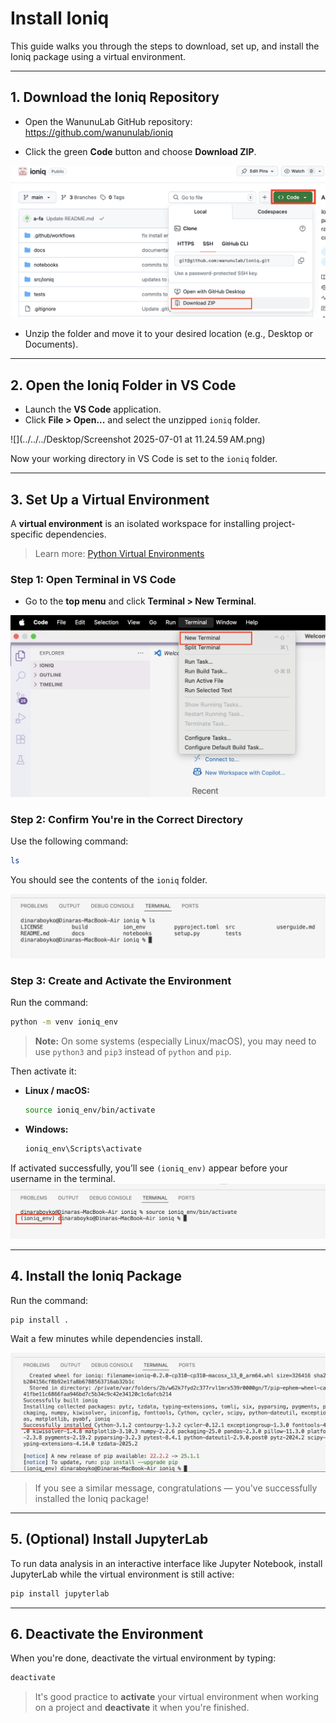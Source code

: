# Install Ioniq

This guide walks you through the steps to download, set up, and install the Ioniq package using a virtual environment.

---

## 1. Download the Ioniq Repository

- Open the WanunuLab GitHub repository:  
  https://github.com/wanunulab/ioniq

- Click the green **Code** button and choose **Download ZIP**.

![](../images/download_repo.png)

- Unzip the folder and move it to your desired location (e.g., Desktop or Documents).

---

## 2. Open the Ioniq Folder in VS Code

- Launch the **VS Code** application.
- Click **File > Open...** and select the unzipped `ioniq` folder.

![](../../../Desktop/Screenshot 2025-07-01 at 11.24.59 AM.png)

Now your working directory in VS Code is set to the `ioniq` folder.

---

## 3. Set Up a Virtual Environment

A **virtual environment** is an isolated workspace for installing project-specific dependencies.

> Learn more: [Python Virtual Environments](https://docs.python.org/3/tutorial/venv.html)

### Step 1: Open Terminal in VS Code

- Go to the **top menu** and click **Terminal > New Terminal**.

![](../images/open_terminal.png)

### Step 2: Confirm You're in the Correct Directory

Use the following command:

```bash
ls
```

You should see the contents of the `ioniq` folder.

![](../images/list_dir.png)
### Step 3: Create and Activate the Environment

Run the command:

```bash
python -m venv ioniq_env
```
> **Note:** On some systems (especially Linux/macOS), you may need to use `python3` and `pip3` instead of `python` and `pip`.

Then activate it:

- **Linux / macOS:**
  ```bash
  source ioniq_env/bin/activate
  ```

- **Windows:**
  ```bat
  ioniq_env\Scripts\activate
  ```

If activated successfully, you’ll see `(ioniq_env)` appear before your username in the terminal.
![](../images/active_env.png)


---

## 4. Install the Ioniq Package

Run the command:

```bash
pip install .
```

Wait a few minutes while dependencies install.

![](../images/final_ioniq_installes.png)

> If you see a similar message, congratulations — you've successfully installed the Ioniq package!

---

## 5. (Optional) Install JupyterLab

To run data analysis in an interactive interface like Jupyter Notebook, install JupyterLab while the virtual environment is still active:

```bash
pip install jupyterlab
```

---

## 6. Deactivate the Environment

When you're done, deactivate the virtual environment by typing:

```bash
deactivate
```

> It's good practice to **activate** your virtual environment when working on a project and **deactivate** it when you're finished.
